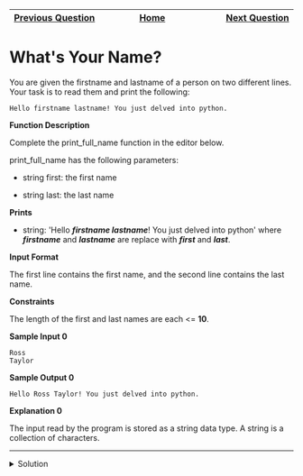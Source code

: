 | <img width=1000>[Previous Question](https://github.com/Kevin-Lago/python-hackerrank-solutions/tree/main/src/python/strings/string_split_and_join)</img> | <img width=1000>[Home](https://github.com/Kevin-Lago/python-hackerrank-solutions)</img> | <img width=1000>[Next Question](https://github.com/Kevin-Lago/python-hackerrank-solutions/tree/main/src/python/strings/mutations)</img> |
|:---|:---:|---:|

# What's Your Name?

You are given the firstname and lastname of a person on two different lines. Your task is to read them and print the following:

```
Hello firstname lastname! You just delved into python.
```

__Function Description__

Complete the print_full_name function in the editor below.

print_full_name has the following parameters:

- string first: the first name

- string last: the last name

__Prints__

- string: 'Hello ___firstname lastname___! You just delved into python' where ___firstname___ and ___lastname___ are replace with ___first___ and ___last___.

__Input Format__

The first line contains the first name, and the second line contains the last name.

__Constraints__

The length of the first and last names are each <= __10__.

__Sample Input 0__

```
Ross
Taylor
```

__Sample Output 0__

```
Hello Ross Taylor! You just delved into python.
```

__Explanation 0__

The input read by the program is stored as a string data type. A string is a collection of characters.

---

<details><summary>Solution</summary>
    
```python
def print_full_name(first, last):
    print(f"Hello {first} {last}! You just delved into python.")


if __name__ == '__main__':
    first_name = input()
    last_name = input()
    print_full_name(first_name, last_name)
```
</details>
